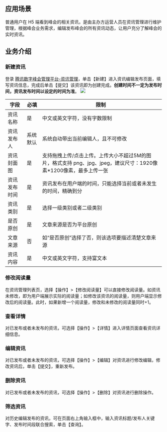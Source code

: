 ## 应用场景
普通用户在 H5 端看到峰会的相关资讯，是由主办方运营人员在资讯管理进行维护管理，根据峰会业务需求，编辑发布峰会的所有资讯动态，让用户充分了解峰会的实时资讯。

## 业务介绍
### 新建资讯
登录 [腾讯数字峰会管理平台-资讯管理](https://summit.tx-exhibition.com/operation/#/newsInfoManage)，单击【新建】进入资讯编辑发布页面，填写资讯信息，完成后单击【提交】该资讯即为创建完成。**创建时间不一定为发布时间，资讯发布时间以设定的时间为准**。
![](https://main.qcloudimg.com/raw/60055e93688c4dcfba619e10d2d708de.png)

| 字段         | 必填 | 限制                                                         | 
| ------------ | -------- | ------------------------------------------------------------ | 
| 资讯名称     | 是     | 中文或英文字符，没有字数限制                                             | 
| 资讯发布人   | 系统默认 | 系统自动带出当前编辑人，且不可修改                                           | 
| 资讯封面图   | 是     | 支持拖拽上传/点击上传。上传大小不超过5M的图片，格式支持 png、jpg、jpeg，建议尺寸：1920像素\*1200像素，最多上传一张 | 
| 资讯发布时间 | 是     | 资讯发布在用户端的时间，只能选择当前或者未发生的时间，精确到分       | 
| 资讯类别     | 是     | 选择一级类别或者二级类别                                     | 
| 是否原创     | 是     |            文章来源是否为平台原创                                              | 
| 文章来源     | 否   | 如“是否原创”选择了否，则该选项要描述清楚文章来源             | 
| 资讯内容     | 是     | 中文或英文字符，支持富文本                                   | 


### 修改阅读量
在资讯管理列表页，选择【操作】>【修改阅读量】可以直接修改阅读量。如资讯未修改，即为用户端展示实际的阅读量；如修改该资讯的阅读量，则用户端显示修改后的阅读量。此时，如果新增一个阅读量，修改和未修改的阅读量同时+1。

### 查看详情
对已发布或者未发布的资讯，可选择【操作】>【详情】进入详情页面查看资讯详细信息。

### 编辑资讯
对已发布或者未发布的资讯，可选择【操作】>【编辑】对资讯进行修改编辑，修改资讯后，单击【提交】，重新发布。

### 删除资讯
对已发布或者未发布的资讯，可选择【操作】>【删除】对资讯进行删除操作。

### 筛选资讯
对历史编辑发布的资讯，可在页面右上角输入框中，输入资讯标题/发布人关键字、发布时间段联合搜索，单击【查询】。


